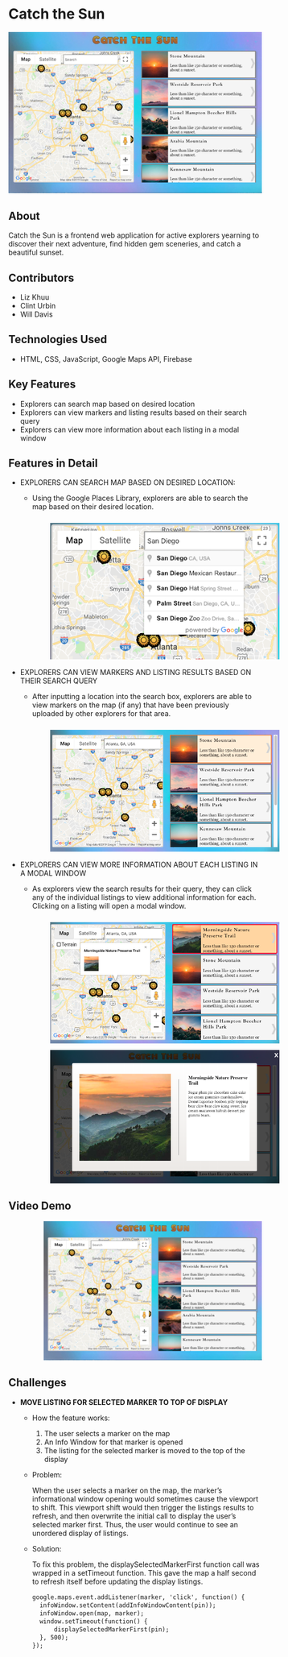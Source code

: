 # Catch the Sun

<img src='assets/catch-the-sun-desktop-v3.jpg' alt='Catch the Sun application on desktop'/>

## About 
Catch the Sun is a frontend web application for active explorers yearning to discover their next adventure, find hidden gem sceneries, and catch a beautiful sunset.

## Contributors
- Liz Khuu
- Clint Urbin
- Will Davis

## Technologies Used
- HTML, CSS, JavaScript, Google Maps API, Firebase

## Key Features
- Explorers can search map based on desired location
- Explorers can view markers and listing results based on their search query
- Explorers can view more information about each listing in a modal window

## Features in Detail
- EXPLORERS CAN SEARCH MAP BASED ON DESIRED LOCATION:
  - Using the Google Places Library, explorers are able to search the map based on their desired location.

    <img src='assets/explorers-search-map.png' alt='Explorer searching map for location of San Diego, CA' style='margin-top:10px; margin-left:35px'/>

- EXPLORERS CAN VIEW MARKERS AND LISTING RESULTS BASED ON THEIR SEARCH QUERY
  - After inputting a location into the search box, explorers are able to view markers on the map (if any) that have been previously uploaded by other explorers for that area.

    <img src='assets/view-search-results.png' alt='Explorer viewing map markers and listing results after inputting Atlanta, GA as their search query' style='margin-top:10px; margin-left:35px'/>

- EXPLORERS CAN VIEW MORE INFORMATION ABOUT EACH LISTING IN A MODAL WINDOW
  - As explorers view the search results for their query, they can click any of the individual listings to view additional information for each. Clicking on a listing will open a modal window.

    <img src='assets/click-individual-listing.png' alt='Explorer clicking on an individual listing result' style='margin-top:10px; margin-left:35px'/>

    <img src='assets/open-modal-window.png' alt='After clicking on a listing result, a modal window opens with more information for the explorer' style='margin-top:10px; margin-left:35px' >

## Video Demo
  <div style='margin-left:70px; margin-top:10px'>
    <a href='https://youtu.be/3T0whD_oIG0' target='_blank'>
      <img src='assets/catch-the-sun-minimized.jpg'/>
    </a>
  </div>

## Challenges

* **MOVE LISTING FOR SELECTED MARKER TO TOP OF DISPLAY**
    
  - How the feature works:  
      1) The user selects a marker on the map
      2) An Info Window for that marker is opened
      3) The listing for the selected marker is moved to the top of the display
  
  - Problem:

    When the user selects a marker on the map, the marker’s informational window opening would sometimes cause the viewport to shift. This viewport shift would then trigger the listings results to refresh, and then overwrite the initial call to display the user’s selected marker first. Thus, the user would continue to see an unordered display of listings.
  
  - Solution:

    To fix this problem, the displaySelectedMarkerFirst function call was wrapped in a setTimeout function. This gave the map a half second to refresh itself before updating the display listings.

    ```
    google.maps.event.addListener(marker, 'click', function() {
      infoWindow.setContent(addInfoWindowContent(pin));
      infoWindow.open(map, marker);
      window.setTimeout(function() {
          displaySelectedMarkerFirst(pin);
      }, 500);
    });
    ```